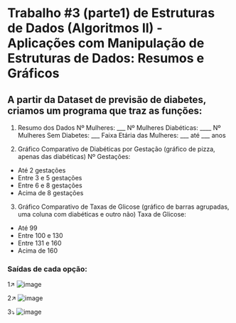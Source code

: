 # Trabalho #3 (parte1) de Estruturas de Dados (Algoritmos II) - Aplicações com Manipulação de Estruturas de Dados: Resumos e Gráficos

## A partir da Dataset de previsão de diabetes, criamos um programa que traz as funções:

1. Resumo dos Dados
  Nº Mulheres: ___
  Nº Mulheres Diabéticas: ____
  Nº Mulheres Sem Diabetes: ___
  Faixa Etária das Mulheres: ___ até ___ anos

2. Gráfico Comparativo de Diabéticas por Gestação (gráfico de pizza, apenas das diabéticas)
  Nº Gestações:
  - Até 2 gestações
  - Entre 3 e 5 gestações
  - Entre 6 e 8 gestações
  - Acima de 8 gestações

3. Gráfico Comparativo de Taxas de Glicose (gráfico de barras agrupadas, uma coluna com diabéticas e outro não)
  Taxa de Glicose:
  - Até 99
  - Entre 100 e 130
  - Entre 131 e 160
  - Acima de 160

### Saídas de cada opção:

 1↗️
   ![image](https://github.com/CarolinaSFreitas/previsao_diabetes-trab3/assets/99994934/c85390e3-a7ec-4a92-8144-6b81b0f202cc)

 2↗️
   ![image](https://github.com/CarolinaSFreitas/previsao_diabetes-trab3/assets/99994934/2203b241-f518-4919-99b5-cb294f6c25e6)

 3⤵️
   ![image](https://github.com/CarolinaSFreitas/previsao_diabetes-trab3/assets/99994934/00102010-b103-4027-a96f-7f6e20ecd4cd)
